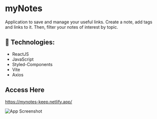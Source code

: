 
# myNotes
Application to save and manage your useful links. Create a note, add tags and links to it. Then, filter your notes of interest by topic.


## 🚀 Technologies: 
- ReactJS
- JavaScript
- Styled-Components
- Vite
- Axios

## Access Here

https://mynotes-keep.netlify.app/
 

![App Screenshot](https://i.imgur.com/Z1en7qD.png)
